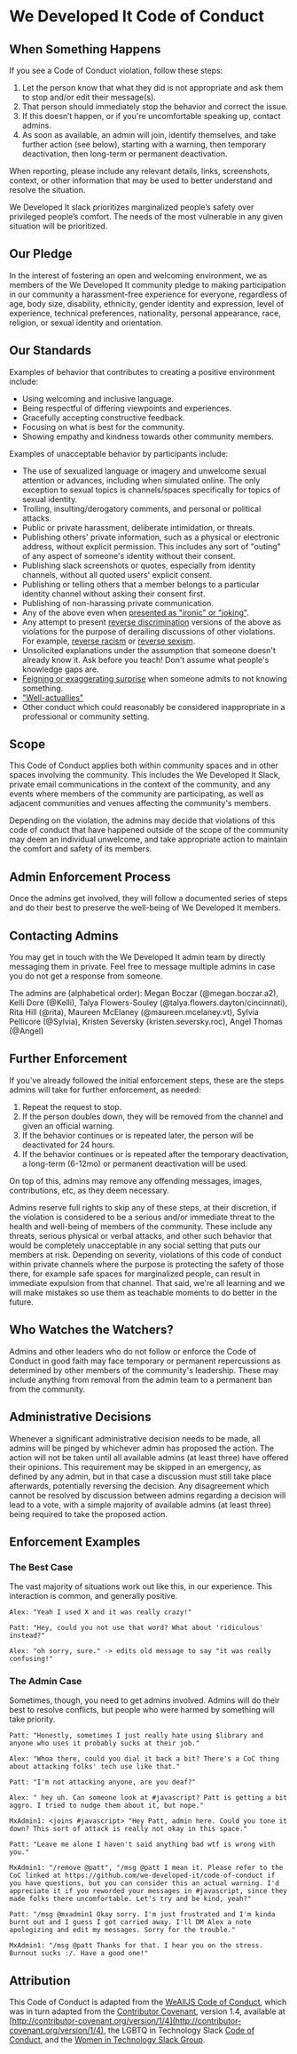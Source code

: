 # We Developed It Code of Conduct

## When Something Happens
If you see a Code of Conduct violation, follow these steps:

1. Let the person know that what they did is not appropriate and ask them to stop and/or edit their message(s).
2. That person should immediately stop the behavior and correct the issue.
3. If this doesn’t happen, or if you're uncomfortable speaking up, contact admins.
4. As soon as available, an admin will join, identify themselves, and take further action (see below), starting with a warning, then temporary deactivation, then long-term or permanent deactivation.

When reporting, please include any relevant details, links, screenshots, context, or other information that may be used to better understand and resolve the situation.

We Developed It slack prioritizes marginalized people’s safety over privileged people’s comfort. The needs of the most vulnerable in any given situation will be prioritized.

## Our Pledge
In the interest of fostering an open and welcoming environment, we as members of the We Developed It community pledge to making participation in our community a harassment-free experience for everyone, regardless of age, body size, disability, ethnicity, gender identity and expression, level of experience, technical preferences, nationality, personal appearance, race, religion, or sexual identity and orientation.

## Our Standards
Examples of behavior that contributes to creating a positive environment include:

* Using welcoming and inclusive language.
* Being respectful of differing viewpoints and experiences.
* Gracefully accepting constructive feedback.
* Focusing on what is best for the community.
* Showing empathy and kindness towards other community members.

Examples of unacceptable behavior by participants include:
* The use of sexualized language or imagery and unwelcome sexual attention or advances, including when simulated online. The only exception to sexual topics is channels/spaces specifically for topics of sexual identity.
* Trolling, insulting/derogatory comments, and personal or political attacks.
* Public or private harassment, deliberate intimidation, or threats.
* Publishing others' private information, such as a physical or electronic address, without explicit permission. This includes any sort of "outing" of any aspect of someone's identity without their consent.
* Publishing slack screenshots or quotes, especially from identity channels, without all quoted users' explicit consent.
* Publishing or telling others that a member belongs to a particular identity channel without asking their consent first.
* Publishing of non-harassing private communication.
* Any of the above even when [presented as "ironic" or "joking"](https://en.wikipedia.org/wiki/Hipster_racism).
* Any attempt to present [reverse discrimination](https://en.wikipedia.org/wiki/Reverse_discrimination) versions of the above as violations for the purpose of derailing discussions of other violations. For example, [reverse racism](https://en.wikipedia.org/wiki/Reverse_racism) or [reverse sexism](http://geekfeminism.wikia.com/wiki/Reverse_sexism).
* Unsolicited explanations under the assumption that someone doesn't already know it. Ask before you teach! Don't assume what people's knowledge gaps are.
* [Feigning or exaggerating surprise](https://www.recurse.com/manual#no-feigned-surprise) when someone admits to not knowing something.
* ["Well-actuallies"](https://www.recurse.com/manual#no-well-actuallys)
* Other conduct which could reasonably be considered inappropriate in a professional or community setting.

## Scope
This Code of Conduct applies both within community spaces and in other spaces involving the community. This includes the We Developed It Slack, private email communications in the context of the community, and any events where members of the community are participating, as well as adjacent communities and venues affecting the community's members.

Depending on the violation, the admins may decide that violations of this code of conduct that have happened outside of the scope of the community may deem an individual unwelcome, and take appropriate action to maintain the comfort and safety of its members.

## Admin Enforcement Process
Once the admins get involved, they will follow a documented series of steps and do their best to preserve the well-being of We Developed It members.

## Contacting Admins
You may get in touch with the We Developed It admin team by directly messaging them in private. Feel free to message multiple admins in case you do not get a response from someone.

The admins are (alphabetical order): Megan Boczar (@megan.boczar.a2), Kelli Dore (@Kelli), Talya Flowers-Souley (@talya.flowers.dayton/cincinnati), Rita Hill (@rita), Maureen McElaney (@maureen.mcelaney.vt), Sylvia Pellicore (@Sylvia), Kristen Seversky (kristen.seversky.roc), Angel Thomas (@Angel)
 
## Further Enforcement
If you've already followed the initial enforcement steps, these are the steps admins will take for further enforcement, as needed:

1. Repeat the request to stop.
2. If the person doubles down, they will be removed from the channel and given an official warning.
3. If the behavior continues or is repeated later, the person will be deactivated for 24 hours.
4. If the behavior continues or is repeated after the temporary deactivation, a long-term (6-12mo) or permanent deactivation will be used.

On top of this, admins may remove any offending messages, images, contributions, etc, as they deem necessary.

Admins reserve full rights to skip any of these steps, at their discretion, if the violation is considered to be a serious and/or immediate threat to the health and well-being of members of the community. These include any threats, serious physical or verbal attacks, and other such behavior that would be completely unacceptable in any social setting that puts our members at risk. Depending on severity, violations of this code of conduct within private channels where the purpose is protecting the safety of those there, for example safe spaces for marginalized people, can result in immediate expulsion from that channel. That said, we're all learning and we will make mistakes so use them as teachable moments to do better in the future.

## Who Watches the Watchers?
Admins and other leaders who do not follow or enforce the Code of Conduct in good faith may face temporary or permanent repercussions as determined by other members of the community's leadership. These may include anything from removal from the admin team to a permanent ban from the community.

## Administrative Decisions
Whenever a significant administrative decision needs to be made, all admins will be pinged by whichever admin has proposed the action. The action will not be taken until all available admins (at least three) have offered their opinions. This requirement may be skipped in an emergency, as defined by any admin, but in that case a discussion must still take place afterwards, potentially reversing the decision. Any disagreement which cannot be resolved by discussion between admins regarding a decision will lead to a vote, with a simple majority of available admins (at least three) being required to take the proposed action.

## Enforcement Examples

### The Best Case
The vast majority of situations work out like this, in our experience. This interaction is common, and generally positive.

```
Alex: "Yeah I used X and it was really crazy!"

Patt: "Hey, could you not use that word? What about 'ridiculous' instead?"

Alex: "oh sorry, sure." -> edits old message to say "it was really confusing!"
```


### The Admin Case
Sometimes, though, you need to get admins involved. Admins will do their best to resolve conflicts, but people who were harmed by something will take priority.

```
Patt: "Honestly, sometimes I just really hate using $library and anyone who uses it probably sucks at their job."

Alex: "Whoa there, could you dial it back a bit? There's a CoC thing about attacking folks' tech use like that."

Patt: "I'm not attacking anyone, are you deaf?"

Alex: " hey uh. Can someone look at #javascript? Patt is getting a bit aggro. I tried to nudge them about it, but nope."

MxAdmin1: <joins #javascript> "Hey Patt, admin here. Could you tone it down? This sort of attack is really not okay in this space."

Patt: "Leave me alone I haven't said anything bad wtf is wrong with you."

MxAdmin1: "/remove @patt", "/msg @patt I mean it. Please refer to the CoC linked at https://github.com/we-developed-it/code-of-conduct if you have questions, but you can consider this an actual warning. I'd appreciate it if you reworded your messages in #javascript, since they made folks there uncomfortable. Let's try and be kind, yeah?"

Patt: "/msg @mxadmin1 Okay sorry. I'm just frustrated and I'm kinda burnt out and I guess I got carried away. I'll DM Alex a note apologizing and edit my messages. Sorry for the trouble."

MxAdmin1: "/msg @patt Thanks for that. I hear you on the stress. Burnout sucks :/. Have a good one!"
```

## Attribution
This Code of Conduct is adapted from the [WeAllJS Code of Conduct](https://wealljs.org/code-of-conduct), which was in turn adapted from the [Contributor Covenant](http://contributor-covenant.org/), version 1.4, available at [http://contributor-covenant.org/version/1/4](http://contributor-covenant.org/version/1/4), the LGBTQ in Technology Slack [Code of Conduct](http://lgbtq.technology/coc.html), and the [Women in Technology Slack Group](https://witchat.github.io/).

